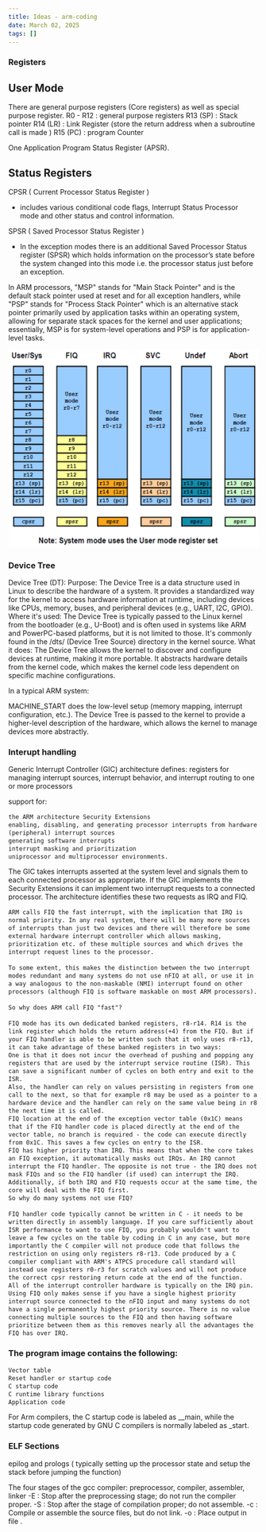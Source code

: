 ```yaml
---
title: Ideas - arm-coding
date: March 02, 2025
tags: []
---
```



### Registers

User Mode 
--------
There are general purpose registers (Core registers) as well as special purpose register.
R0 - R12 : general purpose registers
R13 (SP) : Stack pointer 
R14 (LR) : Link Register (store the return address when a subroutine call is made )
R15 (PC) : program Counter

One Application Program Status Register (APSR).

Status Registers
----------------
CPSR ( Current Processor Status Register )
 - includes various conditional code flags, Interrupt Status Processor mode and other status and control information.

SPSR ( Saved Processor Status Register )
- In the exception modes there is an additional Saved  Processor Status register (SPSR) which holds information on the processor’s state before the system changed into this mode i.e. the processor status just before an exception.

In ARM processors, "MSP" stands for "Main Stack Pointer" and is the default stack pointer used at reset and for all exception handlers, while "PSP" stands for "Process Stack Pointer" which is an alternative stack pointer primarily used by application tasks within an operating system, allowing for separate stack spaces for the kernel and user applications; essentially, MSP is for system-level operations and PSP is for application-level tasks. 

![title](../Images/arm-registers.png)

### Device Tree 
Device Tree (DT):
Purpose: The Device Tree is a data structure used in Linux to describe the hardware of a system. It provides a standardized way for the kernel to access hardware information at runtime, including devices like CPUs, memory, buses, and peripheral devices (e.g., UART, I2C, GPIO).
Where it's used: The Device Tree is typically passed to the Linux kernel from the bootloader (e.g., U-Boot) and is often used in systems like ARM and PowerPC-based platforms, but it is not limited to those. It's commonly found in the /dts/ (Device Tree Source) directory in the kernel source.
What it does: The Device Tree allows the kernel to discover and configure devices at runtime, making it more portable. It abstracts hardware details from the kernel code, which makes the kernel code less dependent on specific machine configurations.

In a typical ARM system:

MACHINE_START does the low-level setup (memory mapping, interrupt configuration, etc.).
The Device Tree is passed to the kernel to provide a higher-level description of the hardware, which allows the kernel to manage devices more abstractly.

### Interupt handling 
Generic Interrupt Controller (GIC) architecture defines:
registers for managing interrupt sources, interrupt behavior, and interrupt routing to one or more processors

support for:

    the ARM architecture Security Extensions
    enabling, disabling, and generating processor interrupts from hardware (peripheral) interrupt sources
    generating software interrupts
    interrupt masking and prioritization
    uniprocessor and multiprocessor environments.

The GIC takes interrupts asserted at the system level and signals them to each connected processor as appropriate. If the GIC implements the Security Extensions it can implement two interrupt requests to a connected processor. The architecture identifies these two requests as IRQ and FIQ.

    ARM calls FIQ the fast interrupt, with the implication that IRQ is normal priority. In any real system, there will be many more sources of interrupts than just two devices and there will therefore be some external hardware interrupt controller which allows masking, prioritization etc. of these multiple sources and which drives the interrupt request lines to the processor.

    To some extent, this makes the distinction between the two interrupt modes redundant and many systems do not use nFIQ at all, or use it in a way analogous to the non-maskable (NMI) interrupt found on other processors (although FIQ is software maskable on most ARM processors).

    So why does ARM call FIQ "fast"?

    FIQ mode has its own dedicated banked registers, r8-r14. R14 is the link register which holds the return address(+4) from the FIQ. But if your FIQ handler is able to be written such that it only uses r8-r13, it can take advantage of these banked registers in two ways:
    One is that it does not incur the overhead of pushing and popping any registers that are used by the interrupt service routine (ISR). This can save a significant number of cycles on both entry and exit to the ISR.
    Also, the handler can rely on values persisting in registers from one call to the next, so that for example r8 may be used as a pointer to a hardware device and the handler can rely on the same value being in r8 the next time it is called.
    FIQ location at the end of the exception vector table (0x1C) means that if the FIQ handler code is placed directly at the end of the vector table, no branch is required - the code can execute directly from 0x1C. This saves a few cycles on entry to the ISR.
    FIQ has higher priority than IRQ. This means that when the core takes an FIQ exception, it automatically masks out IRQs. An IRQ cannot interrupt the FIQ handler. The opposite is not true - the IRQ does not mask FIQs and so the FIQ handler (if used) can interrupt the IRQ. Additionally, if both IRQ and FIQ requests occur at the same time, the core will deal with the FIQ first.
    So why do many systems not use FIQ?

    FIQ handler code typically cannot be written in C - it needs to be written directly in assembly language. If you care sufficiently about ISR performance to want to use FIQ, you probably wouldn't want to leave a few cycles on the table by coding in C in any case, but more importantly the C compiler will not produce code that follows the restriction on using only registers r8-r13. Code produced by a C compiler compliant with ARM's ATPCS procedure call standard will instead use registers r0-r3 for scratch values and will not produce the correct cpsr restoring return code at the end of the function.
    All of the interrupt controller hardware is typically on the IRQ pin. Using FIQ only makes sense if you have a single highest priority interrupt source connected to the nFIQ input and many systems do not have a single permanently highest priority source. There is no value connecting multiple sources to the FIQ and then having software prioritize between them as this removes nearly all the advantages the FIQ has over IRQ.

### The program image contains the following:

    Vector table
    Reset handler or startup code
    C startup code
    C runtime library functions
    Application code

For Arm compilers, the C startup code is labeled as __main, while the startup code generated by GNU C compilers is normally labeled as _start.

### ELF Sections
epilog and prologs ( typically setting up the processor state and setup the stack before jumping the function)

The four stages of the gcc compiler: preprocessor, compiler, assembler, linker
-E : Stop after the preprocessing stage; do not run the compiler proper.
-S : Stop after the stage of compilation proper; do not assemble.
-c : Compile or assemble the source files, but do not link.
-o <file>: Place output in file <file>.
